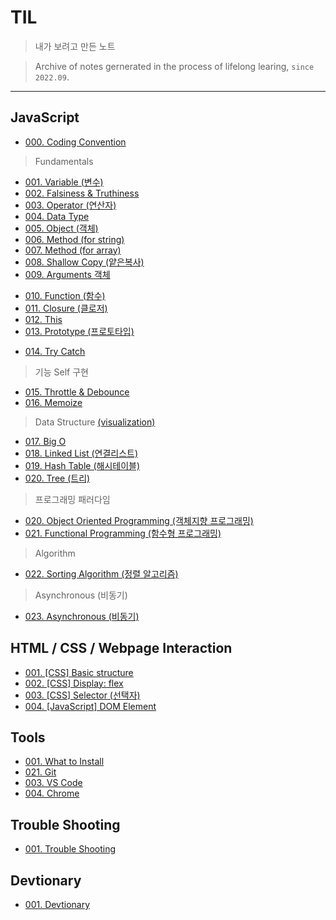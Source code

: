 # TIL

> 내가 보려고 만든 노트

> Archive of notes gernerated in the process of lifelong learing, `since 2022.09`.

---

## JavaScript

* [000. Coding Convention](https://github.com/j25nkh/TIL/blob/master/JavaScript/convention.md)
> Fundamentals
* [001. Variable (변수)](https://github.com/j25nkh/TIL/blob/master/JavaScript/variable.md)
* [002. Falsiness & Truthiness](https://github.com/j25nkh/TIL/blob/master/JavaScript/falsiness.md)
* [003. Operator (연산자)](https://github.com/j25nkh/TIL/blob/master/JavaScript/operator.md)
* [004. Data Type](https://github.com/j25nkh/TIL/blob/master/JavaScript/data_type.md)
* [005. Object (객체)](https://github.com/j25nkh/TIL/blob/master/JavaScript/object.md)
* [006. Method (for string)](https://github.com/j25nkh/TIL/blob/master/JavaScript/method_string.md)
* [007. Method (for array)](https://github.com/j25nkh/TIL/blob/master/JavaScript/method_array.md)
* [008. Shallow Copy (얕은복사)](https://github.com/j25nkh/TIL/blob/master/JavaScript/shallow_copy.md)
* [009. Arguments 객체](https://github.com/j25nkh/TIL/blob/master/JavaScript/arguments.md)
>
* [010. Function (함수)](https://github.com/j25nkh/TIL/blob/master/JavaScript/function.md)
* [011. Closure (클로저)](https://github.com/j25nkh/TIL/blob/master/JavaScript/closure.md)
* [012. This](https://github.com/j25nkh/TIL/blob/master/JavaScript/this.md)
* [013. Prototype (프로토타입)](https://github.com/j25nkh/TIL/blob/master/JavaScript/prototype.md)
>
* [014. Try Catch](https://github.com/j25nkh/TIL/blob/master/JavaScript/try_catch.md)

> 기능 Self 구현
* [015. Throttle & Debounce](https://github.com/j25nkh/TIL/blob/master/JavaScript/throttle_debounce.md)
* [016. Memoize](https://github.com/j25nkh/TIL/blob/master/JavaScript/memoize.md)

> Data Structure [(visualization)](https://www.bigocheatsheet.com/)
* [017. Big O](https://github.com/j25nkh/TIL/blob/master/JavaScript/big_O.md)
* [018. Linked List (연결리스트)](https://github.com/j25nkh/TIL/blob/master/JavaScript/linked_list.md)
* [019. Hash Table (해시테이블)](https://github.com/j25nkh/TIL/blob/master/JavaScript/hash_table.md)
* [020. Tree (트리)](https://github.com/j25nkh/TIL/blob/master/JavaScript/tree.md)

> 프로그래밍 패러다임
* [020. Object Oriented Programming (객체지향 프로그래밍)](https://github.com/j25nkh/TIL/blob/master/JavaScript/object_oriented_programming.md)
* [021. Functional Programming (함수형 프로그래밍)](https://github.com/j25nkh/TIL/blob/master/JavaScript/functional_programming.md)

>Algorithm
* [022. Sorting Algorithm (정렬 알고리즘)](https://github.com/j25nkh/TIL/blob/master/JavaScript/sorting.md)

>Asynchronous (비동기)
* [023. Asynchronous (비동기)](https://github.com/j25nkh/TIL/blob/master/JavaScript/asynchronous.md)

## HTML / CSS / Webpage Interaction
* [001. [CSS] Basic structure](https://github.com/j25nkh/TIL/blob/master/CSS/Basic_structure.md)
* [002. [CSS] Display: flex](https://github.com/j25nkh/TIL/blob/master/CSS/Display_flex.md)
* [003. [CSS] Selector (선택자)](https://github.com/j25nkh/TIL/blob/master/CSS/Selector.md)
* [004. [JavaScript] DOM Element](https://github.com/j25nkh/TIL/blob/master/Webpage_interaction/DOM_element.md)

## Tools
* [001. What to Install](https://github.com/j25nkh/TIL/blob/master/Tools/what_to_install.md)
* [021. Git](https://github.com/j25nkh/TIL/blob/master/Tools/git.md)
* [003. VS Code](https://github.com/j25nkh/TIL/blob/master/Tools/VS_Code.md)
* [004. Chrome](https://github.com/j25nkh/TIL/blob/master/Tools/chrome.md)


## Trouble Shooting
* [001. Trouble Shooting](https://github.com/j25nkh/TIL/blob/master/Troubleshooting/trouble_shooting.md)

## Devtionary
* [001. Devtionary](https://github.com/j25nkh/TIL/blob/master/Devtionary/devtionary.md)
